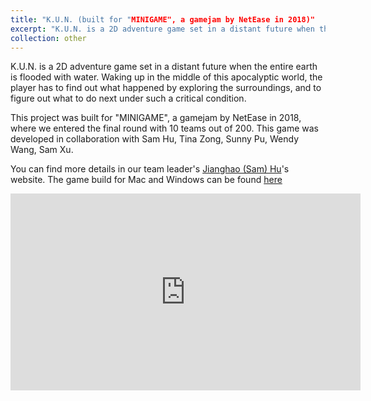```yaml
---
title: "K.U.N. (built for "MINIGAME", a gamejam by NetEase in 2018)"
excerpt: "K.U.N. is a 2D adventure game set in a distant future when the entire earth is flooded with water. Waking up in the middle of this apocalyptic world, the player has to find out what happened by exploring the surroundings, and to figure out what to do next under such a critical condition. <br/><img src='/images/kun.png' width='800'><br/>[[video](https://www.youtube.com/watch?v=kCb-Ycplv28)][[project page](/other/0-kun-minigame)]"
collection: other
---
```


K.U.N. is a 2D adventure game set in a distant future when the entire earth is flooded with water. Waking up in the middle of this apocalyptic world, the player has to find out what happened by exploring the surroundings, and to figure out what to do next under such a critical condition.

This project was built for "MINIGAME", a gamejam by NetEase in 2018, where we entered the final round with 10 teams out of 200. This game was developed in collaboration with Sam Hu, Tina Zong, Sunny Pu, Wendy Wang, Sam Xu.

You can find more details in our team leader's [Jianghao (Sam) Hu](https://www.samjhhu.com/kun/)'s website. The game build for Mac and Windows can be found [here](https://samjianghaohu.itch.io/kun)

<iframe width="560" height="315" src="https://www.youtube.com/embed/kCb-Ycplv28" title="YouTube video player" frameborder="0" allow="accelerometer; autoplay; clipboard-write; encrypted-media; gyroscope; picture-in-picture" allowfullscreen></iframe>